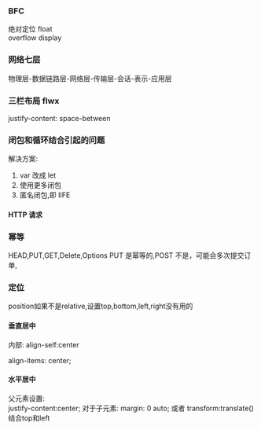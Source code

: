 ### BFC

绝对定位 float  
overflow display

### 网络七层

物理层-数据链路层-网络层-传输层-会话-表示-应用层

### 三栏布局 flwx

justify-content: space-between

### 闭包和循环结合引起的问题

解决方案:

1. var 改成 let
2. 使用更多闭包
3. 匿名闭包,即 IIFE

#### HTTP 请求
### 幂等
HEAD,PUT,GET,Delete,Options
PUT 是幂等的,POST 不是，可能会多次提交订单,

### 定位
position如果不是relative,设置top,bottom,left,right没有用的
#### 垂直居中
内部: align-self:center

align-items: center;

#### 水平居中
父元素设置:  
justify-content:center;
对于子元素:
margin: 0 auto;
或者 transform:translate() 结合top和left